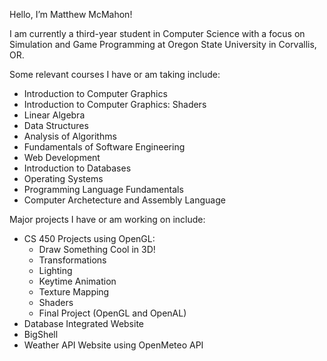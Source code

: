 Hello, I’m Matthew McMahon!

I am currently a third-year student in Computer Science with a focus on Simulation and Game Programming at Oregon State University in Corvallis, OR.

Some relevant courses I have or am taking include:
- Introduction to Computer Graphics
- Introduction to Computer Graphics: Shaders
- Linear Algebra
- Data Structures
- Analysis of Algorithms
- Fundamentals of Software Engineering
- Web Development
- Introduction to Databases
- Operating Systems
- Programming Language Fundamentals
- Computer Archetecture and Assembly Language

Major projects I have or am working on include:
- CS 450 Projects using OpenGL:
  - Draw Something Cool in 3D!
  - Transformations
  - Lighting
  - Keytime Animation
  - Texture Mapping
  - Shaders
  - Final Project (OpenGL and OpenAL)
- Database Integrated Website
- BigShell
- Weather API Website using OpenMeteo API
